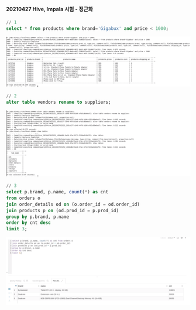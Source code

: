 #### 20210427 Hive, Impala 시험 - 정근화


```sql
// 1
select * from products where brand='Gigabux' and price < 1000;
```
![answer_1.png](answer_1.png)


```sql
// 2 
alter table vendors rename to suppliers;
```
![answer_2.png](answer_2.png)


```sql
// 3
select p.brand, p.name, count(*) as cnt
from orders o
join order_details od on (o.order_id = od.order_id)
join products p on (od.prod_id = p.prod_id)
group by p.brand, p.name
order by cnt desc
limit 3;
```
![answer_3.png](answer_3.png)
